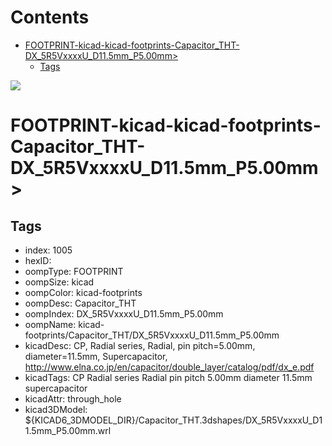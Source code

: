 



Contents
========

* [FOOTPRINT-kicad-kicad-footprints-Capacitor_THT-DX_5R5VxxxxU_D11.5mm_P5.00mm>](#footprint-kicad-kicad-footprints-capacitor_tht-dx_5r5vxxxxu_d115mm_p500mm)
	* [Tags](#tags)
  
![][im]
# FOOTPRINT-kicad-kicad-footprints-Capacitor_THT-DX_5R5VxxxxU_D11.5mm_P5.00mm>

## Tags

- index: 1005
- hexID: 
- oompType: FOOTPRINT
- oompSize: kicad
- oompColor: kicad-footprints
- oompDesc: Capacitor_THT
- oompIndex: DX_5R5VxxxxU_D11.5mm_P5.00mm
- oompName: kicad-footprints/Capacitor_THT/DX_5R5VxxxxU_D11.5mm_P5.00mm
- kicadDesc: CP, Radial series, Radial, pin pitch=5.00mm, diameter=11.5mm, Supercapacitor, http://www.elna.co.jp/en/capacitor/double_layer/catalog/pdf/dx_e.pdf
- kicadTags: CP Radial series Radial pin pitch 5.00mm diameter 11.5mm supercapacitor
- kicadAttr: through_hole
- kicad3DModel: ${KICAD6_3DMODEL_DIR}/Capacitor_THT.3dshapes/DX_5R5VxxxxU_D11.5mm_P5.00mm.wrl



[im]: image.png
